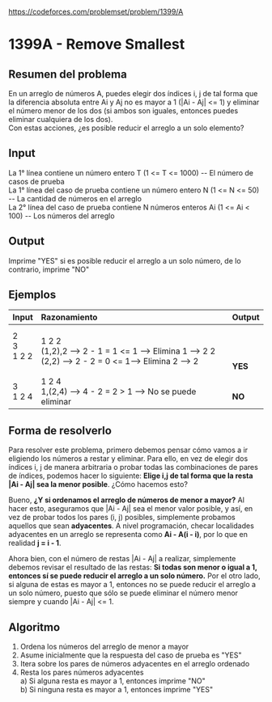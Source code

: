 https://codeforces.com/problemset/problem/1399/A

# 1399A - Remove Smallest

## Resumen del problema
En un arreglo de números A, puedes elegir dos índices i, j de tal forma que la diferencia absoluta entre Ai y Aj no es mayor a 1 (|Ai - Aj| <= 1) y eliminar el número menor de los dos (si ambos son iguales, entonces puedes eliminar cualquiera de los dos). \
Con estas acciones, ¿es posible reducir el arreglo a un solo elemento?

## Input
La 1° línea contiene un número entero T (1 <= T <= 1000) -- El número de casos de prueba \
La 1° línea del caso de prueba contiene un número entero N (1 <= N <= 50) -- La cantidad de números en el arreglo \
La 2° línea del caso de prueba contiene N números enteros Ai (1 <= Ai < 100) -- Los números del arreglo 

## Output
Imprime "YES" si es posible reducir el arreglo a un solo número, de lo contrario, imprime "NO"

## Ejemplos
| Input             | Razonamiento  | Output    |
| ----------------- | :------------ | --------- |
| 2 <br> 3 <br> 1 2 2 <br><br><br> 3 <br> 1 2 4 | <br> 1 2 2 <br> (1,2),2 --> 2 - 1 = 1 <= 1 --> Elimina 1 --> 2 2 <br> (2,2) --> 2 - 2 = 0 <= 1--> Elimina 2 --> 2 <br><br> 1 2 4 <br> 1,(2,4) --> 4 - 2 = 2 > 1 --> No se puede eliminar <br> | <br><br><br> **YES** <br><br><br> **NO** |

## Forma de resolverlo
Para resolver este problema, primero debemos pensar cómo vamos a ir eligiendo los números a restar y eliminar. Para ello, en vez de elegir dos índices i, j de manera arbitraria o probar todas las combinaciones de pares de índices, podemos hacer lo siguiente: **Elige i,j de tal forma que la resta |Ai - Aj| sea la menor posible**. ¿Cómo hacemos esto? 

Bueno, **¿Y si ordenamos el arreglo de números de menor a mayor?** Al hacer esto, aseguramos que |Ai - Aj| sea el menor valor posible, y así, en vez de probar todos los pares (i, j) posibles, simplemente probamos aquellos que sean **adyacentes**. A nivel programación, checar localidades adyacentes en un arreglo se representa como **Ai - A(i - i)**, por lo que en realidad **j = i - 1**.

Ahora bien, con el número de restas |Ai - Aj| a realizar, simplemente debemos revisar el resultado de las restas: **Si todas son menor o igual a 1, entonces sí se puede reducir el arreglo a un solo número.** Por el otro lado, si alguna de estas es mayor a 1, entonces no se puede reducir el arreglo a un solo número, puesto que sólo se puede eliminar el número menor siempre y cuando |Ai - Aj| <= 1. 

## Algoritmo
1) Ordena los números del arreglo de menor a mayor
2) Asume inicialmente que la respuesta del caso de prueba es "YES"
3) Itera sobre los pares de números adyacentes en el arreglo ordenado
4) Resta los pares números adyacentes \
a) Si alguna resta es mayor a 1, entonces imprime "NO" \
b) Si ninguna resta es mayor a 1, entonces imprime "YES"
